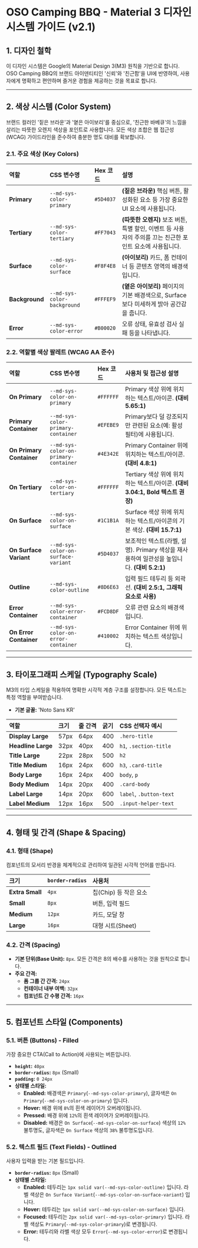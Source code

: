 # OSO Camping BBQ - Material 3 디자인 시스템 가이드 (v2.1)

## 1. 디자인 철학

이 디자인 시스템은 Google의 Material Design 3(M3) 원칙을 기반으로 합니다. OSO Camping BBQ의 브랜드 아이덴티티인 '신뢰'와 '친근함'을 UI에 반영하여, 사용자에게 명확하고 편안하며 즐거운 경험을 제공하는 것을 목표로 합니다.

---

## 2. 색상 시스템 (Color System)

브랜드 컬러인 '짙은 브라운'과 '옅은 아이보리'를 중심으로, '친근한 바베큐'의 느낌을 살리는 따뜻한 오렌지 색상을 포인트로 사용합니다. 모든 색상 조합은 웹 접근성(WCAG) 가이드라인을 준수하여 충분한 명도 대비를 확보합니다.

### 2.1. 주요 색상 (Key Colors)

| 역할 | CSS 변수명 | Hex 코드 | 설명 |
| :--- | :--- | :--- | :--- |
| **Primary** | `--md-sys-color-primary` | `#5D4037` | **(짙은 브라운)** 핵심 버튼, 활성화된 요소 등 가장 중요한 UI 요소에 사용됩니다. |
| **Tertiary** | `--md-sys-color-tertiary` | `#FF7043` | **(따뜻한 오렌지)** 보조 버튼, 특별 할인, 이벤트 등 사용자의 주의를 끄는 친근한 포인트 요소에 사용됩니다. |
| **Surface** | `--md-sys-color-surface` | `#F8F4E8` | **(아이보리)** 카드, 폼 컨테이너 등 콘텐츠 영역의 배경색입니다. |
| **Background** | `--md-sys-color-background`| `#FFFEF9` | **(옅은 아이보리)** 페이지의 기본 배경색으로, Surface보다 미세하게 밝아 공간감을 줍니다. |
| **Error** | `--md-sys-color-error` | `#B00020` | 오류 상태, 유효성 검사 실패 등을 나타냅니다. |

### 2.2. 역할별 색상 팔레트 (WCAG AA 준수)

| 역할 | CSS 변수명 | Hex 코드 | 사용처 및 접근성 설명 |
| :--- | :--- | :--- | :--- |
| **On Primary** | `--md-sys-color-on-primary` | `#FFFFFF` | Primary 색상 위에 위치하는 텍스트/아이콘. **(대비 5.65:1)** |
| **Primary Container**| `--md-sys-color-primary-container`| `#EFEBE9` | Primary보다 덜 강조되지만 관련된 요소(예: 활성 필터)에 사용됩니다. |
| **On Primary Container**|`--md-sys-color-on-primary-container`| `#4E342E` | Primary Container 위에 위치하는 텍스트/아이콘. **(대비 4.8:1)** |
| **On Tertiary** | `--md-sys-color-on-tertiary` | `#FFFFFF` | Tertiary 색상 위에 위치하는 텍스트/아이콘. **(대비 3.04:1, Bold 텍스트 권장)** |
| **On Surface** | `--md-sys-color-on-surface` | `#1C1B1A` | Surface 색상 위에 위치하는 텍스트/아이콘의 기본 색상. **(대비 15.7:1)** |
| **On Surface Variant**|`--md-sys-color-on-surface-variant`| `#5D4037` | 보조적인 텍스트(라벨, 설명). Primary 색상을 재사용하여 일관성을 높입니다. **(대비 5.2:1)** |
| **Outline** | `--md-sys-color-outline` | `#8D6E63` | 입력 필드 테두리 등 외곽선. **(대비 2.5:1, 그래픽 요소로 사용)** |
| **Error Container** | `--md-sys-color-error-container` | `#FCD8DF` | 오류 관련 요소의 배경색입니다. |
| **On Error Container**| `--md-sys-color-on-error-container`| `#410002` | Error Container 위에 위치하는 텍스트 색상입니다. |

---

## 3. 타이포그래피 스케일 (Typography Scale)

M3의 타입 스케일을 적용하여 명확한 시각적 계층 구조를 설정합니다. 모든 텍스트는 특정 역할을 부여받습니다.

- **기본 글꼴:** 'Noto Sans KR'

| 역할 | 크기 | 줄 간격 | 굵기 | CSS 선택자 예시 |
| :--- | :--- | :--- | :--- | :--- |
| **Display Large** | 57px | 64px | 400 | `.hero-title` |
| **Headline Large** | 32px | 40px | 400 | `h1`, `.section-title` |
| **Title Large** | 22px | 28px | 500 | `h2` |
| **Title Medium** | 16px | 24px | 600 | `h3`, `.card-title` |
| **Body Large** | 16px | 24px | 400 | `body`, `p` |
| **Body Medium** | 14px | 20px | 400 | `.card-body` |
| **Label Large** | 14px | 20px | 600 | `label`, `.button-text` |
| **Label Medium** | 12px | 16px | 500 | `.input-helper-text` |

---

## 4. 형태 및 간격 (Shape & Spacing)

### 4.1. 형태 (Shape)

컴포넌트의 모서리 반경을 체계적으로 관리하여 일관된 시각적 언어를 만듭니다.

| 크기 | `border-radius` | 사용처 |
| :--- | :--- | :--- |
| **Extra Small** | `4px` | 칩(Chip) 등 작은 요소 |
| **Small** | `8px` | 버튼, 입력 필드 |
| **Medium** | `12px`| 카드, 모달 창 |
| **Large** | `16px`| 대형 시트(Sheet) |

### 4.2. 간격 (Spacing)

- **기본 단위(Base Unit):** `8px`. 모든 간격은 8의 배수를 사용하는 것을 원칙으로 합니다.
- **주요 간격:**
    - **폼 그룹 간 간격:** `24px`
    - **컨테이너 내부 여백:** `32px`
    - **컴포넌트 간 수평 간격:** `16px`

---

## 5. 컴포넌트 스타일 (Components)

### 5.1. 버튼 (Buttons) - Filled

가장 중요한 CTA(Call to Action)에 사용되는 버튼입니다.

- **`height`:** `40px`
- **`border-radius`:** `8px` (Small)
- **`padding`:** `0 24px`
- **상태별 스타일:**
    - **Enabled:** 배경색은 `Primary`(`--md-sys-color-primary`), 글자색은 `On Primary`(`--md-sys-color-on-primary`) 입니다.
    - **Hover:** 배경 위에 `8%`의 흰색 레이어가 오버레이됩니다.
    - **Pressed:** 배경 위에 `12%`의 흰색 레이어가 오버레이됩니다.
    - **Disabled:** 배경은 `On Surface`(`--md-sys-color-on-surface`) 색상의 `12%` 불투명도, 글자색은 `On Surface` 색상의 `38%` 불투명도입니다.

### 5.2. 텍스트 필드 (Text Fields) - Outlined

사용자 입력을 받는 기본 필드입니다.

- **`border-radius`:** `8px` (Small)
- **상태별 스타일:**
    - **Enabled:** 테두리는 `1px solid var(--md-sys-color-outline)` 입니다. 라벨 색상은 `On Surface Variant`(`--md-sys-color-on-surface-variant`) 입니다.
    - **Hover:** 테두리는 `1px solid var(--md-sys-color-on-surface)` 입니다.
    - **Focused:** 테두리는 `2px solid var(--md-sys-color-primary)` 입니다. 라벨 색상도 `Primary`(`--md-sys-color-primary`)로 변경됩니다.
    - **Error:** 테두리와 라벨 색상 모두 `Error`(`--md-sys-color-error`)로 변경됩니다.

